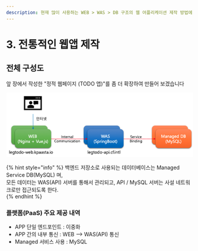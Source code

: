 ```yaml
---
description: 현재 많이 사용하는 WEB > WAS > DB 구조의 웹 어플리케이션 제작 방법에 대해서 설명한다.
---
```


# 3. 전통적인 웹앱 제작

## 전체 구성도  

앞 장에서 작성한 "정적 웹페이지 \(TODO 앱\)"를 좀 더 확장하여 만들어 보겠습니다

![](../../.gitbook/assets/image%20%28179%29.png)

{% hint style="info" %}
백엔드 저장소로 사용되는 데이터베이스는 Managed Service DB\(MySQL\) 며,  
모든 데이터는 WAS\(API\) 서버를 통해서 관리되고, API / MySQL 서버는 사설 네트워크로만  접근되도록 한다.  
{% endhint %}

### 플랫폼\(PaaS\) 주요 제공 내역 

* APP 단일 엔드포인트 : 이중화
* APP 간의 내부 통신 : WEB --&gt; WAS\(API\) 통신 
* Managed 서비스 사용 : MySQL  



